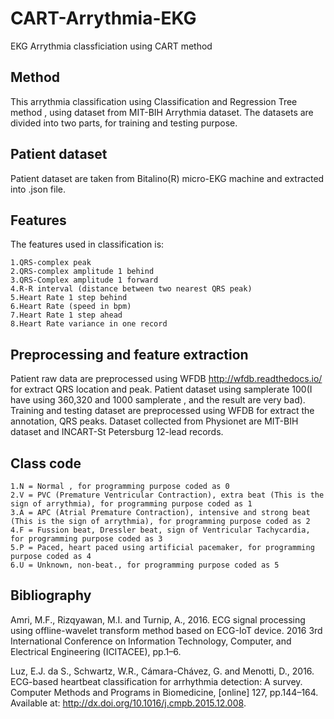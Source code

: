 # CART-Arrythmia-EKG
EKG Arrythmia classficiation using CART method
## Method
This arrythmia classification using Classification and Regression Tree method , using dataset from MIT-BIH Arrythmia dataset. The datasets are divided into two parts, for training and testing purpose.
## Patient dataset
Patient dataset are taken from Bitalino(R) micro-EKG machine and extracted into .json file.
## Features
The features used in classification is:

    1.QRS-complex peak
    2.QRS-complex amplitude 1 behind
    3.QRS-Complex amplitude 1 forward
    4.R-R interval (distance between two nearest QRS peak)
    5.Heart Rate 1 step behind
    6.Heart Rate (speed in bpm)
    7.Heart Rate 1 step ahead
    8.Heart Rate variance in one record

## Preprocessing and feature extraction
Patient raw data are preprocessed using WFDB http://wfdb.readthedocs.io/ for extract QRS location and peak. Patient dataset using samplerate 100(I have using 360,320 and 1000 samplerate , and the result are very bad).
Training and testing dataset are preprocessed using WFDB for extract the annotation, QRS peaks.
Dataset collected from Physionet are MIT-BIH dataset and INCART-St Petersburg 12-lead records.
## Class code
    1.N = Normal , for programming purpose coded as 0
    2.V = PVC (Premature Ventricular Contraction), extra beat (This is the sign of arrythmia), for programming purpose coded as 1
    3.A = APC (Atrial Premature Contraction), intensive and strong beat (This is the sign of arrythmia), for programming purpose coded as 2
    4.F = Fussion beat, Dressler beat, sign of Ventricular Tachycardia, for programming purpose coded as 3
    5.P = Paced, heart paced using artificial pacemaker, for programming purpose coded as 4
    6.U = Unknown, non-beat., for programming purpose coded as 5
  
## Bibliography
Amri, M.F., Rizqyawan, M.I. and Turnip, A., 2016. ECG signal processing using offline-wavelet transform method based on ECG-IoT device. 2016 3rd International Conference on Information Technology, Computer, and Electrical Engineering (ICITACEE), pp.1–6.

Luz, E.J. da S., Schwartz, W.R., Cámara-Chávez, G. and Menotti, D., 2016. ECG-based heartbeat classification for arrhythmia detection: A survey. Computer Methods and Programs in Biomedicine, [online] 127, pp.144–164. Available at: <http://dx.doi.org/10.1016/j.cmpb.2015.12.008>.

